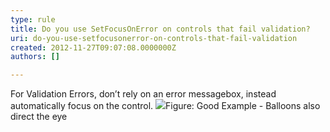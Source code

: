 ```yaml
---
type: rule
title: Do you use SetFocusOnError on controls that fail validation?
uri: do-you-use-setfocusonerror-on-controls-that-fail-validation
created: 2012-11-27T09:07:08.0000000Z
authors: []

---
```


 
For Validation Errors, don’t rely on an error messagebox, instead automatically focus on the control.
![](http&#58;//www.ssw.com.au/ssw/Standards/Rules/Images/GoodValidation.jpg)Figure: Good Example - Balloons also direct the eye
